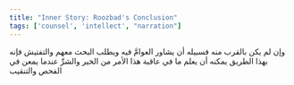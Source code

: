```yaml
---
title: "Inner Story: Roozbad's Conclusion"
tags: ['counsel', 'intellect', "narration"]
---
```


 وإن لم يكن بالقرب منه فسبيله أن يشاور العوامَّ فيه ويطلب البحث معهم والتفتيش فإنه بهذا الطريق يمكنه أن يعلم ما في عاقبة هذا الأمر من الخير والشرِّ عندما يمعن في الفحص والتنقيب
